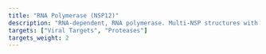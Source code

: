 ```yaml
---
title: "RNA Polymerase (NSP12)"
description: "RNA-dependent, RNA polymerase. Multi-NSP structures with NSP12 are here as well."
targets: ["Viral Targets", "Proteases"]
targets_weight: 2
---
```

